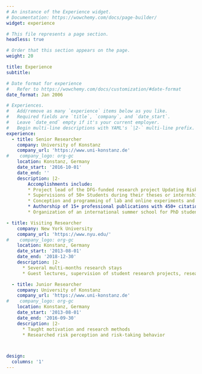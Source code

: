 ```yaml
---
# An instance of the Experience widget.
# Documentation: https://wowchemy.com/docs/page-builder/
widget: experience

# This file represents a page section.
headless: true

# Order that this section appears on the page.
weight: 20

title: Experience
subtitle:

# Date format for experience
#   Refer to https://wowchemy.com/docs/customization/#date-format
date_format: Jan 2006

# Experiences.
#   Add/remove as many `experience` items below as you like.
#   Required fields are `title`, `company`, and `date_start`.
#   Leave `date_end` empty if it's your current employer.
#   Begin multi-line descriptions with YAML's `|2-` multi-line prefix.
experience:
  - title: Senior Researcher
    company: University of Konstanz
    company_url: 'https://www.uni-konstanz.de'
#    company_logo: org-gc
    location: Konstanz, Germany
    date_start: '2016-10-01'
    date_end: ''
    description: |2-
        Accomplishments include:
        * Project lead of the DFG-funded research project Updating Risk
        * Supervisions of 50+ Students during their theses or internships
        * Conception and programming of lab and online experiments and surveys; conception, planning, data collection and analyses of 30+ studies with 8000+ participants
        * Authorship of 15+ professional publications with 450+ citations; communication of findings in 10+ interviews with journals (currently: [Scientific American]() and presentations at scientific conferences
        * Organization of an international summer school for PhD students

- title: Visiting Researcher
    company: New York University
    company_url: 'https://www.nyu.edu/'
#    company_logo: org-gc
    location: Konstanz, Germany
    date_start: '2013-08-01'
    date_end: '2018-12-30'
    description: |2-
      * Several multi-months research stays
      * Guest lectures, supervision of student research projects, research administration duties

  - title: Junior Researcher
    company: University of Konstanz
    company_url: 'https://www.uni-konstanz.de'
#    company_logo: org-gc
    location: Konstanz, Germany
    date_start: '2013-08-01'
    date_end: '2016-09-30'
    description: |2-
      * Taught motivation and research methods
      * Researched risk perception and risk-taking behavior



design:
  columns: '1'
---
```

